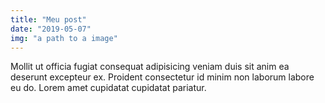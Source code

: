 ```yaml
---
title: "Meu post"
date: "2019-05-07"
img: "a path to a image"
---
```


Mollit ut officia fugiat consequat adipisicing veniam duis sit anim ea deserunt excepteur ex. Proident consectetur id minim non laborum labore eu do. Lorem amet cupidatat cupidatat pariatur.